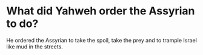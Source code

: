 # What did Yahweh order the Assyrian to do?

He ordered the Assyrian to take the spoil, take the prey and to trample Israel like mud in the streets.
